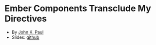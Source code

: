 # Ember Components Transclude My Directives

* By [John K. Paul](http://twitter.com/johnkpaul)
* Slides: [github](http://johnkpaul.github.io/presentations/midwestjs/components-transclude-directives/index.html)
